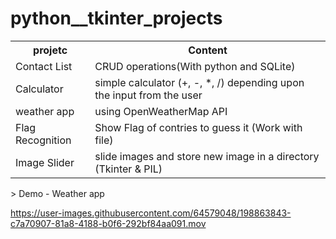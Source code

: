 # python__tkinter_projects
<table>
<tr>
<th>
 projetc
 </th>
 <th>
 Content
 </th>
</tr>
<tr>
 <td>
Contact List
 </td>
 <td>
    CRUD operations(With python and SQLite)
 </td>
</tr>
 <tr>
 <td>
    Calculator
 </td>
 <td>
    simple calculator (+, -, *, /) depending upon the input from the user
 </td>
</tr>
 <tr>
 <td>
    weather app
 </td>
 <td>
   using OpenWeatherMap API 
 </td>
 </tr>
 <tr>
 <td>
    Flag Recognition
 </td>
 <td>
   Show Flag of contries  to guess it (Work with file)
 </td>
 </tr>
  <tr>
 <td>
    Image Slider
 </td>
 <td>
   slide images and store new image in a directory (Tkinter & PIL)
 </td>
 </tr>
</table>
> Demo
- Weather app


https://user-images.githubusercontent.com/64579048/198863843-c7a70907-81a8-4188-b0f6-292bf84aa091.mov


